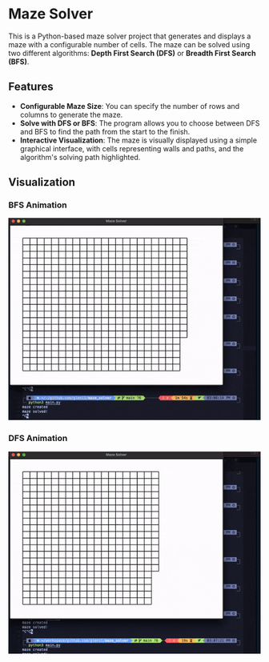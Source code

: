 # Maze Solver

This is a Python-based maze solver project that generates and displays a maze with a configurable number of cells. The maze can be solved using two different algorithms: **Depth First Search (DFS)** or **Breadth First Search (BFS)**.

## Features

- **Configurable Maze Size**: You can specify the number of rows and columns to generate the maze.
- **Solve with DFS or BFS**: The program allows you to choose between DFS and BFS to find the path from the start to the finish.
- **Interactive Visualization**: The maze is visually displayed using a simple graphical interface, with cells representing walls and paths, and the algorithm's solving path highlighted.

## Visualization

### BFS Animation
![BFS Animation](assets/images/BFS.gif)

### DFS Animation
![DFS Animation](assets/images/DFS.gif)

